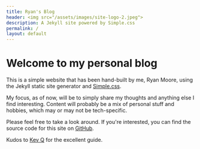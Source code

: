 ```yaml
---
title: Ryan's Blog
header: <img src="/assets/images/site-logo-2.jpeg">
description: A Jekyll site powered by Simple.css
permalink: /
layout: default
---
```


# Welcome to my personal blog

This is a simple website that has been hand-built by me, Ryan Moore, using the Jekyll static site generator and [Simple.css](https://simplecss.org ).

My focus, as of now, will be to simply share my thoughts and anything else I find
interesting. Content will probably be a mix of personal stuff and hobbies, which
may or may not be tech-specific.

Please feel free to take a look around. If you're interested, you can find the source code for this site on [GitHub](https://github.com/RMoore35/jekyll-simple.css).

Kudos to [Kev Q](https://kevq.uk/how-to-build-jekyll-site-simple-css/) for the excellent
guide.
